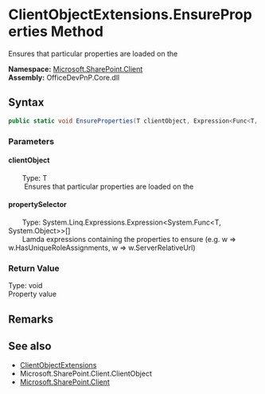 # ClientObjectExtensions.EnsureProperties Method  
 Ensures that particular properties are loaded on the   

**Namespace:** [Microsoft.SharePoint.Client](Microsoft.SharePoint.Client.md)  
**Assembly:** OfficeDevPnP.Core.dll  
## Syntax
```C#
public static void EnsureProperties(T clientObject, Expression<Func<T, Object>>[] propertySelector)
```
### Parameters
#### clientObject  
&emsp;&emsp;Type: T  
&emsp;&emsp; Ensures that particular properties are loaded on the   

  

#### propertySelector  
&emsp;&emsp;Type: System.Linq.Expressions.Expression&lt;System.Func&lt;T, System.Object&gt;&gt;[]  
&emsp;&emsp;Lamda expressions containing the properties to ensure (e.g. w => w.HasUniqueRoleAssignments, w => w.ServerRelativeUrl)  

  

### Return Value
Type: void  
Property value  


## Remarks
  
## See also
- [ClientObjectExtensions](Microsoft.SharePoint.Client.ClientObjectExtensions.md) 
- Microsoft.SharePoint.Client.ClientObject
- [Microsoft.SharePoint.Client](Microsoft.SharePoint.Client.md) 

